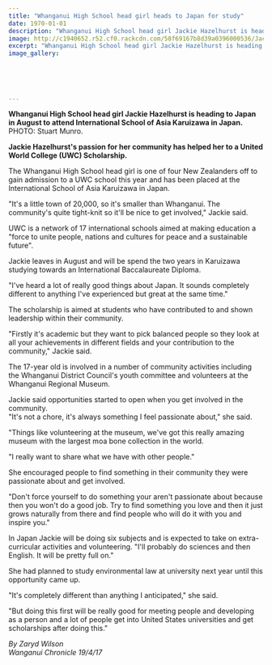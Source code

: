 ```yaml
---
title: "Whanganui High School head girl heads to Japan for study"
date: 1970-01-01
description: "Whanganui High School head girl Jackie Hazelhurst is heading to Japan in August to attend International School of Asia Karuizawa in Japan..."
image: http://c1940652.r52.cf0.rackcdn.com/58f69167b8d39a0396000536/Jackie-Hazelhurst-to-Japan-chron-19-April.jpg
excerpt: "Whanganui High School head girl Jackie Hazelhurst is heading to Japan in August to attend International School of Asia Karuizawa in Japan."
image_gallery:
    
    
    
    
    
---
```


<p><span><strong>Whanganui High School head girl Jackie Hazelhurst is heading to Japan in August to attend International School of Asia Karuizawa in Japan.</strong> <br />PHOTO: Stuart Munro.</span></p>
<p><strong>Jackie Hazelhurst's passion for her community has helped her to a United World College (UWC) Scholarship.</strong></p>
<p>The Whanganui High School head girl is one of four New Zealanders off to gain admission to a UWC school this year and has been placed at the International School of Asia Karuizawa in Japan.</p>
<p>"It's a little town of 20,000, so it's smaller than Whanganui. The community's quite tight-knit so it'll be nice to get involved," Jackie said.</p>
<p>UWC is a network of 17 international schools aimed at making education a "force to unite people, nations and cultures for peace and a sustainable future".</p>
<p>Jackie leaves in August and will be spend the two years in Karuizawa studying towards an International Baccalaureate Diploma.</p>
<p>"I've heard a lot of really good things about Japan. It sounds completely different to anything I've experienced but great at the same time."</p>
<p>The scholarship is aimed at students who have contributed to and shown leadership within their community.</p>
<p>"Firstly it's academic but they want to pick balanced people so they look at all your achievements in different fields and your contribution to the community," Jackie said.</p>
<p>The 17-year old is involved in a number of community activities including the Whanganui District Council's youth committee and volunteers at the Whanganui Regional Museum.</p>
<p>Jackie said opportunities started to open when you get involved in the community.&nbsp;<br />"It's not a chore, it's always something I feel passionate about," she said.</p>
<p>"Things like volunteering at the museum, we've got this really amazing museum with the largest moa bone collection in the world.</p>
<p>"I really want to share what we have with other people."</p>
<p>She encouraged people to find something in their community they were passionate about and get involved.</p>
<p>"Don't force yourself to do something your aren't passionate about because then you won't do a good job. Try to find something you love and then it just grows naturally from there and find people who will do it with you and inspire you."</p>
<p>In Japan Jackie will be doing six subjects and is expected to take on extra-curricular activities and volunteering. "I'll probably do sciences and then English. It will be pretty full on."</p>
<p>She had planned to study environmental law at university next year until this opportunity came up.</p>
<p>"It's completely different than anything I anticipated," she said.</p>
<p>"But doing this first will be really good for meeting people and developing as a person and a lot of people get into United States universities and get scholarships after doing this."</p>
<p class="clear syndicator"><em>By Zaryd Wilson</em><br /><em>Wanganui Chronicle 19/4/17&nbsp;</em></p>

